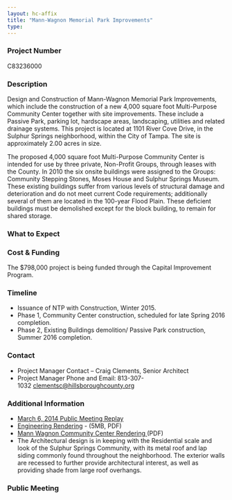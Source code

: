 ```yaml
---
layout: hc-affix
title: "Mann-Wagnon Memorial Park Improvements"
type:
---
```


### Project Number

C83236000

### Description

Design and Construction of Mann-Wagnon Memorial Park Improvements, which include the construction of a new 4,000 square foot Multi-Purpose Community Center together with site improvements. These include a Passive Park, parking lot, hardscape areas, landscaping, utilities and related drainage systems. This project is located at 1101 River Cove Drive, in the Sulphur Springs neighborhood, within the City of Tampa. The site is approximately 2.00 acres in size.

The proposed 4,000 square foot Multi-Purpose Community Center is intended for use by three private, Non-Profit Groups, through leases with the County. In 2010 the six onsite buildings were assigned to the Groups: Community Stepping Stones, Moses House and Sulphur Springs Museum. These existing buildings suffer from various levels of structural damage and deterioration and do not meet current Code requirements; additionally several of them are located in the 100-year Flood Plain. These deficient buildings must be demolished except for the block building, to remain for shared storage.

### What to Expect



### Cost & Funding

The $798,000 project is being funded through the Capital Improvement Program.

### Timeline

* Issuance of NTP with Construction, Winter 2015.
* Phase 1, Community Center construction, scheduled for late Spring 2016 completion.
* Phase 2, Existing Buildings demolition/ Passive Park construction, Summer 2016 completion.

### Contact

- Project Manager Contact – Craig Clements, Senior Architect
- Project Manager Phone and Email: 813-307-1032 [clementsc@hillsboroughcounty.org](mailto:clementsc@hillsboroughcounty.org)

### Additional Information

* [March 6, 2014 Public Meeting Replay](http://youtu.be/vCTAHo8u2O0)
* [Engineering Rendering](http://www.hillsboroughcounty.org/DocumentCenter/View/11199) - (5MB, PDF)
* [Mann Wagnon Community Center Rendering ](http://www.hillsboroughcounty.org/DocumentCenter/View/16805)(PDF)
* The Architectural design is in keeping with the Residential scale and look of the Sulphur Springs Community, with its metal roof and lap siding commonly found throughout the neighborhood. The exterior walls are recessed to further provide architectural interest, as well as providing shade from large roof overhangs.

### Public Meeting
